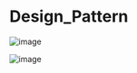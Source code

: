 # Design_Pattern
![image](https://github.com/AmazingHorsess/Design_Pattern/assets/126606604/3ed04ac9-31ca-4339-a2ca-9dfdaa907136)

![image](https://github.com/AmazingHorsess/Design_Pattern/assets/126606604/2d4a90da-9d22-4de0-ad8b-48260e19d6f5)

